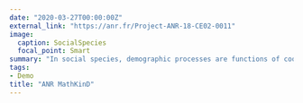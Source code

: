 ```yaml
---
date: "2020-03-27T00:00:00Z"
external_link: "https://anr.fr/Project-ANR-18-CE02-0011"
image:
  caption: SocialSpecies
  focal_point: Smart
summary: "In social species, demographic processes are functions of cooperative and competitive interactions among individuals. In this project, we seek to understand the dynamic interplay between kinship interactions, population dynamics and evolution of life history traits in multiple species including humans. Collaboration with MNHN. More [here](https://anr.fr/Project-ANR-18-CE02-0011)."
tags:
- Demo
title: "ANR MathKinD"
---
```

